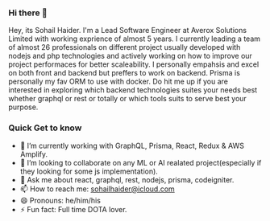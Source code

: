 ### Hi there 👋
Hey, its Sohail Haider. I'm a Lead Software Engineer at Averox Solutions Limited with working exprience of almost 5 years. I currently leading a team of almost 26 professionals on different project usually developed with nodejs and php technologies and actively working on how to improve our project performaces for better scaleability. I personally empahsis and excel on both front and backend but preffers to work on backend. Prisma is personally my fav ORM to use with docker. Do hit me up if you are interested in exploring which backend technologies suites your needs best whether graphql or rest or totally or which tools suits to serve best your purpose.

### Quick Get to know
- 🔭 I’m currently working with GraphQL, Prisma, React, Redux & AWS Amplify.
- 👯 I’m looking to collaborate on any ML or AI realated project(especially if they looking for some js implementation).
- 💬 Ask me about react, graphql, rest, nodejs, prisma, codeigniter.
- 📫 How to reach me: <a href="mailto:sohailhaider@icloud">sohailhaider@icloud.com</a>
- 😄 Pronouns: he/him/his
- ⚡ Fun fact: Full time DOTA lover.

<!--
**sohailhaider/sohailhaider** is a ✨ _special_ ✨ repository because its `README.md` (this file) appears on your GitHub profile.

Here are some ideas to get you started:

-->
